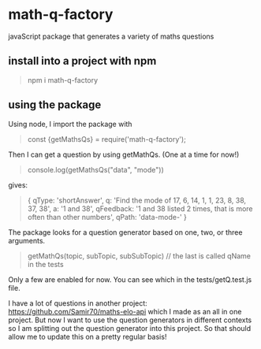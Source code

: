 # math-q-factory
javaScript package that generates a variety of maths questions

## install into a project with npm
> npm i math-q-factory

## using the package
Using node, I import the package with
> const {getMathsQs} = require('math-q-factory');

Then I can get a question by using getMathQs. (One at a time for now!)

> console.log(getMathsQs("data", "mode"))

gives:

>{
>  qType: 'shortAnswer',
>  q: 'Find the mode of 17, 6, 14, 1, 1, 23, 8, 38, 37, 38',
>  a: '1 and 38',
>  qFeedback: '1 and 38 listed 2 times, that is more often than other numbers',
>  qPath: 'data-mode-'
>}

The package looks for a question generator based on one, two, or three arguments.
> getMathQs(topic, subTopic, subSubTopic) // the last is called qName in the tests

Only a few are enabled for now. You can see which in the tests/getQ.test.js file.

I have a lot of questions in another project: https://github.com/Samir70/maths-elo-api which I made as an all in one project. But now I want to use the question generators in different contexts so I am splitting out the question generator into this project. So that should allow me to update this on a pretty regular basis!
